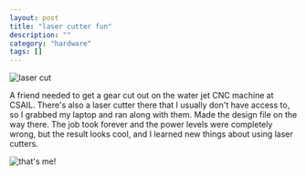 ```yaml
---
layout: post
title: "laser cutter fun"
description: ""
category: "hardware"
tags: []
---
```


![laser cut](http://hackniac.com/images/posts/laser_cutter_fun/laser_cutter_fun.jpg)

A friend needed to get a gear cut out on the water jet CNC machine at CSAIL. There's also a laser cutter there that I usually don't have access to, so I grabbed my laptop and ran along with them. Made the design file on the way there. The job took forever and the power levels were completely wrong, but the result looks cool, and I learned new things about using laser cutters.

![that's me!](http://hackniac.com/images/posts/laser_cutter_fun/me_synth.png)

